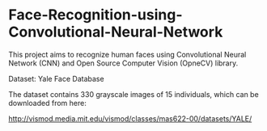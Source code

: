 # Face-Recognition-using-Convolutional-Neural-Network
This project aims to recognize human faces using Convolutional Neural Network (CNN) and Open Source Computer Vision (OpneCV) library.

Dataset: Yale Face Database

The dataset contains 330 grayscale images of 15 individuals, which can be downloaded from here:

http://vismod.media.mit.edu/vismod/classes/mas622-00/datasets/YALE/
